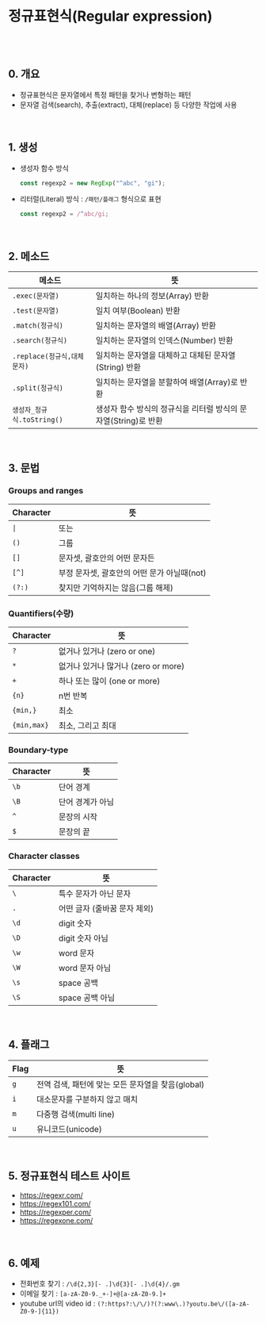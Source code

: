 # 정규표현식(Regular expression)

<br/><br/>

## 0. 개요
- 정규표현식은 문자열에서 특정 패턴을 찾거나 변형하는 패턴
- 문자열 검색(search), 추출(extract), 대체(replace) 등 다양한 작업에 사용


<br/>

## 1. 생성
- 생성자 함수 방식
    ```javascript
    const regexp2 = new RegExp("^abc", "gi");
    ```

- 리터럴(Literal) 방식 : `/패턴/플래그` 형식으로 표현
    ```javascript
    const regexp2 = /^abc/gi;
    ```
<br/>

## 2. 메소드
| 메소드                     | 뜻                                     |
| ------------------------| -------------------------------------- |
| `.exec(문자열)`           | 일치하는 하나의 정보(Array) 반환 |
| `.test(문자열)`           | 일치 여부(Boolean) 반환|
| `.match(정규식)`          | 일치하는 문자열의 배열(Array) 반환|
| `.search(정규식)`         | 일치하는 문자열의 인덱스(Number) 반환|
| `.replace(정규식,대체문자)` | 일치하는 문자열을 대체하고 대체된 문자열(String) 반환 |
| `.split(정규식)`          | 일치하는 문자열을 분할하여 배열(Array)로 반환 |
| `생성자_정규식.toString()`  | 생성자 함수 방식의 정규식을 리터럴 방식의 문자열(String)로 반환 |

<br/>

## 3. 문법
### Groups and ranges

| Character | 뜻                                     |
| --------- | -------------------------------------- |
| `\|`      | 또는                                   |
| `()`      | 그룹                                   |
| `[]`      | 문자셋, 괄호안의 어떤 문자든                 |
| `[^]`     | 부정 문자셋, 괄호안의 어떤 문가 아닐때(not)    |
| `(?:)`    | 찾지만 기억하지는 않음(그룹 해제)             |

### Quantifiers(수량)

| Character   | 뜻                                  |
| ----------- | ----------------------------------- |
| `?`         | 없거나 있거나 (zero or one)         |
| `*`         | 없거나 있거나 많거나 (zero or more) |
| `+`         | 하나 또는 많이 (one or more)        |
| `{n}`       | n번 반복                            |
| `{min,}`    | 최소                                |
| `{min,max}` | 최소, 그리고 최대                   |

### Boundary-type

| Character | 뜻               |
| --------- | ---------------- |
| `\b`      | 단어 경계        |
| `\B`      | 단어 경계가 아님 |
| `^`       | 문장의 시작      |
| `$`       | 문장의 끝        |

### Character classes

| Character | 뜻                           |
| --------- | ---------------------------- |
| `\`       | 특수 문자가 아닌 문자        |
| `.`       | 어떤 글자 (줄바꿈 문자 제외) |
| `\d`      | digit 숫자                   |
| `\D`      | digit 숫자 아님              |
| `\w`      | word 문자                    |
| `\W`      | word 문자 아님               |
| `\s`      | space 공백                   |
| `\S`      | space 공백 아님              |

<br/>

## 4. 플래그
| Flag      | 뜻               |
| --------- | ---------------- |
| `g`       | 전역 검색, 패턴에 맞는 모든 문자열을 찾음(global) |
| `i`       | 대소문자를 구분하지 않고 매치 |
| `m`       | 다중행 검색(multi line) |
| `u`       | 유니코드(unicode) |

<br/>

## 5. 정규표현식 테스트 사이트
- https://regexr.com/
- https://regex101.com/
- https://regexper.com/
- https://regexone.com/

<br/>

## 6. 예제
- 전화번호 찾기 : `/\d{2,3}[- .]\d{3}[- .]\d{4}/.gm`
- 이메일 찾기 : `[a-zA-Z0-9._+-]+@[a-zA-Z0-9.]+`
- youtube url의 video id : `(?:https?:\/\/)?(?:www\.)?youtu.be\/([a-zA-Z0-9-]{11})`